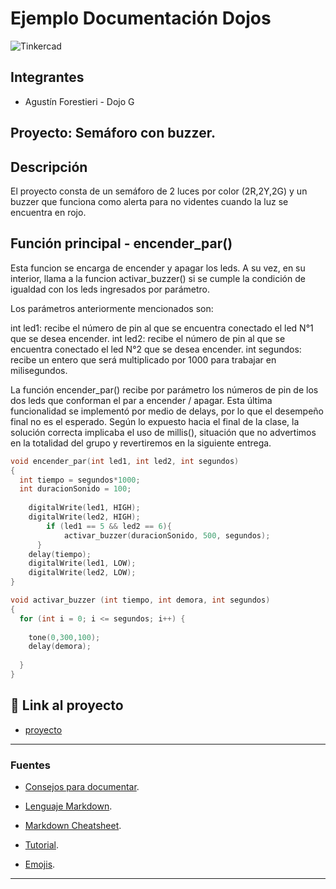 # Ejemplo Documentación Dojos
![Tinkercad](./img/ArduinoTinkercad.jpg)


## Integrantes 
- Agustín Forestieri - Dojo G


## Proyecto: Semáforo con buzzer.

## Descripción
El proyecto consta de un semáforo de 2 luces por color (2R,2Y,2G) y un buzzer que funciona como alerta
para no videntes cuando la luz se encuentra en rojo.

## Función principal - encender_par()
Esta funcion se encarga de encender y apagar los leds. A su vez, en su interior, llama a la funcion activar_buzzer() si se cumple la condición de igualdad con los leds ingresados por parámetro. 

Los parámetros anteriormente mencionados son: 

int led1: recibe el número de pin al que se encuentra conectado el led N°1 que se desea encender.
int led2: recibe el número de pin al que se encuentra conectado el led N°2 que se desea encender.
int segundos: recibe un entero que será multiplicado por 1000 para trabajar en milisegundos.

La función encender_par() recibe por parámetro los números de pin de los dos leds que conforman el par a encender / apagar. Esta última funcionalidad se implementó por medio de delays, por lo que el desempeño final no es el esperado. Según lo expuesto hacia el final de la clase, la solución correcta implicaba el uso de
millis(), situación que no advertimos en la totalidad del grupo y revertiremos en la siguiente entrega.

~~~ C
void encender_par(int led1, int led2, int segundos)
{
  int tiempo = segundos*1000;
  int duracionSonido = 100;
  
  	digitalWrite(led1, HIGH);
  	digitalWrite(led2, HIGH);
        if (led1 == 5 && led2 == 6){
      		activar_buzzer(duracionSonido, 500, segundos);
      }
    delay(tiempo);
  	digitalWrite(led1, LOW);
  	digitalWrite(led2, LOW);
}

void activar_buzzer (int tiempo, int demora, int segundos)
{
  for (int i = 0; i <= segundos; i++) {
    
    tone(0,300,100);
    delay(demora);
    
  }
}
~~~

## :robot: Link al proyecto
- [proyecto](https://www.tinkercad.com/things/kw3I8IlFSfv-spd-2023-div-b-dojo-g-agustin-forestieri/editel?sharecode=NYzcZdt4x5vzjoNPYdcT1GEqU9z4MqbU3cKS4j_D7L8)

---
### Fuentes
- [Consejos para documentar](https://www.sohamkamani.com/how-to-write-good-documentation/#architecture-documentation).

- [Lenguaje Markdown](https://markdown.es/sintaxis-markdown/#linkauto).

- [Markdown Cheatsheet](https://github.com/adam-p/markdown-here/wiki/Markdown-Cheatsheet).

- [Tutorial](https://www.youtube.com/watch?v=oxaH9CFpeEE).

- [Emojis](https://gist.github.com/rxaviers/7360908).

---